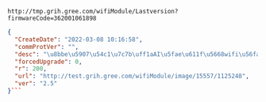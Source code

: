 `http://tmp.grih.gree.com/wifiModule/Lastversion?firmwareCode=362001061898`

```json
{
  "CreateDate": "2022-03-08 10:16:58",
  "commProtVer": "",
  "desc": "\u8bbe\u5907\u54c1\u7c7b\uff1aAI\u5fae\u611f\u5668wifi\u56fa\u4ef6\r\n\u66f4\u65b0\u539f\u56e0\uff1a\u5b8b\u9662\u529e\u516c\u5ba4\u56fa\u4ef6\u5347\u7ea7\u4f7f\u7528\r\n\u8d1f\u8d23\u4eba\uff1a\u664f\u7ae0\u7ae0",
  "forcedUpgrade": 0,
  "r": 200,
  "url": "http://test.grih.gree.com/wifiModule/image/15557/1125248",
  "ver": "2.5"
}```